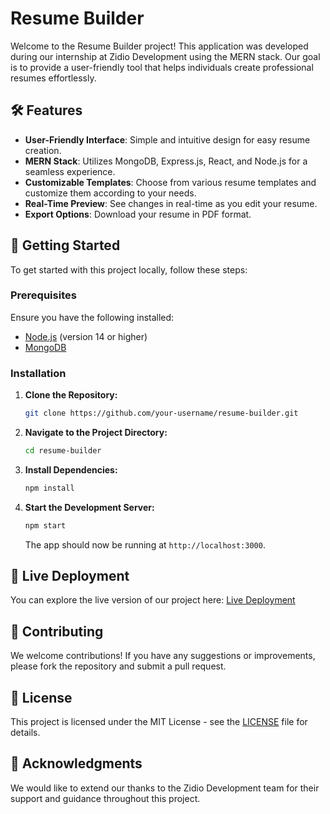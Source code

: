 # Resume Builder

Welcome to the Resume Builder project! This application was developed during our internship at Zidio Development using the MERN stack. Our goal is to provide a user-friendly tool that helps individuals create professional resumes effortlessly.

## 🛠️ Features

- **User-Friendly Interface**: Simple and intuitive design for easy resume creation.
- **MERN Stack**: Utilizes MongoDB, Express.js, React, and Node.js for a seamless experience.
- **Customizable Templates**: Choose from various resume templates and customize them according to your needs.
- **Real-Time Preview**: See changes in real-time as you edit your resume.
- **Export Options**: Download your resume in PDF format.

## 🚀 Getting Started

To get started with this project locally, follow these steps:

### Prerequisites

Ensure you have the following installed:
- [Node.js](https://nodejs.org/) (version 14 or higher)
- [MongoDB](https://www.mongodb.com/try/download/community)

### Installation

1. **Clone the Repository:**

   ```bash
   git clone https://github.com/your-username/resume-builder.git
   ```

2. **Navigate to the Project Directory:**

   ```bash
   cd resume-builder
   ```

3. **Install Dependencies:**

   ```bash
   npm install
   ```

4. **Start the Development Server:**

   ```bash
   npm start
   ```

   The app should now be running at `http://localhost:3000`.

## 🔗 Live Deployment

You can explore the live version of our project here: [Live Deployment](https://669fc8c735c12f0008d23a03--resumebuilder-zidio.netlify.app/)

## 🤝 Contributing

We welcome contributions! If you have any suggestions or improvements, please fork the repository and submit a pull request.

## 📄 License

This project is licensed under the MIT License - see the [LICENSE](LICENSE) file for details.

## 📝 Acknowledgments

We would like to extend our thanks to the Zidio Development team for their support and guidance throughout this project.
